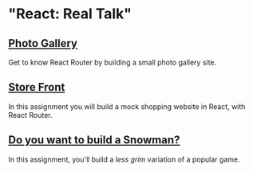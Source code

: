 # "React: Real Talk"

## [Photo Gallery](./photo-gallery)

Get to know React Router by building a small photo gallery site.

## [Store Front](./store-front)

In this assignment you will build a mock shopping website in React, with React Router.

## [Do you want to build a Snowman?](./snowman)

In this assignment, you'll build a _less grim_ variation of a popular game.
